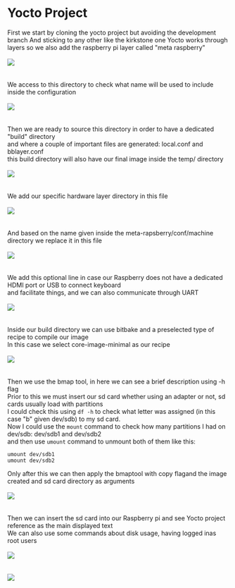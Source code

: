 # Yocto Project

First we start by cloning the yocto project but avoiding the development branch
And sticking to any other like the kirkstone one
Yocto works through layers so we also add the raspberry pi layer called "meta raspberry"<br><br>
![](yocto_evidence/cloning_repos_1.png)<br><br><br>
We access to this directory to check what name will be used to include inside the configuration<br><br>
![](yocto_evidence/checking_machine_name_2.png)<br><br><br>
Then we are ready to source this directory in order to have a dedicated "build" directory  
and where a couple of important files are generated: local.conf and bblayer.conf  
this build directory will also have our final image inside the temp/ directory<br><br>
![](yocto_evidence/setting_source_for_build_dir_3.png)<br><br><br>
We add our specific hardware layer directory in this file<br><br>
![](yocto_evidence/adding_specific_hardware_to_bblayers_file_4.png)<br><br><br>
And based on the name given inside the meta-rapsberry/conf/machine directory we replace it in this file<br><br>
![](yocto_evidence/selecting_machine_raspberry_5.png)<br><br><br>
We add this optional line in case our Raspberry does not have a dedicated HDMI port or USB to connect keyboard  
and facilitate things, and we can also communicate through UART<br><br>
![](yocto_evidence/enabling_uart_inside_local_conf_6.png)<br><br><br>
Inside our build directory we can use bitbake and a preselected type of recipe to compile our image  
In this case we select core-image-minimal as our recipe<br><br>
![](yocto_evidence/using_bitbake_to_compile_the_image_7.png)<br><br><br>
Then we use the bmap tool, in here we can see a brief description using -h flag  
Prior to this we must insert our sd card whether using an adapter or not, sd cards usually load with partitions  
I could check this using `df -h` to check what letter was assigned (in this case "b" given dev/sdb) to my sd card.  
Now I could use the `mount` command to check how many partitions I had on dev/sdb: dev/sdb1 and dev/sdb2  
and then use `umount` command to unmount both of them like this:
```
umount dev/sdb1
umount dev/sdb2
```
Only after this we can then apply the bmaptool with copy flagand the image created and sd card directory as arguments<br><br>
![](yocto_evidence/flashing_yocto_image_into_sd_card_8.png)<br><br><br>
Then we can insert the sd card into our Raspberry pi and see Yocto project reference as the main displayed text  
We can also use some commands about disk usage, having logged inas root users<br><br>
![](yocto_evidence/commands_applied_9.jpg)<br><br><br>
![](yocto_evidence/commands_applied_showing_raspberry_10.jpg)<br><br><br>
